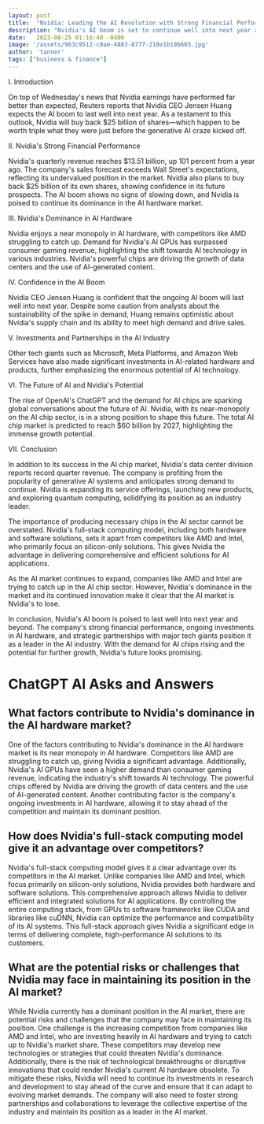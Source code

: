 ```yaml
---
layout: post
title:  "Nvidia: Leading the AI Revolution with Strong Financial Performance and Dominance in AI Hardware"
description: "Nvidia's AI boom is set to continue well into next year and beyond, driven by its strong financial performance and dominance in the AI hardware market. With a quarterly revenue of $13.51 billion, up 101 percent from a year ago, Nvidia's sales forecast exceeds Wall Street's expectations, reflecting its undervalued position in the market. As a testament to its confidence in the future, Nvidia plans to buy back $25 billion of its own shares. With a near monopoly in AI hardware and strategic investments in the industry, Nvidia is positioned to shape the future of AI."
date:   2023-08-25 01:16:40 -0400
image: '/assets/963c9512-c0ae-4883-8777-210e1b19b665.jpg'
author: 'tanner'
tags: ["business & finance"]
---
```


I. Introduction

On top of Wednesday's news that Nvidia earnings have performed far better than expected, Reuters reports that Nvidia CEO Jensen Huang expects the AI boom to last well into next year. As a testament to this outlook, Nvidia will buy back $25 billion of shares—which happen to be worth triple what they were just before the generative AI craze kicked off.

II. Nvidia's Strong Financial Performance

Nvidia's quarterly revenue reaches $13.51 billion, up 101 percent from a year ago. The company's sales forecast exceeds Wall Street's expectations, reflecting its undervalued position in the market. Nvidia also plans to buy back $25 billion of its own shares, showing confidence in its future prospects. The AI boom shows no signs of slowing down, and Nvidia is poised to continue its dominance in the AI hardware market.

III. Nvidia's Dominance in AI Hardware

Nvidia enjoys a near monopoly in AI hardware, with competitors like AMD struggling to catch up. Demand for Nvidia's AI GPUs has surpassed consumer gaming revenue, highlighting the shift towards AI technology in various industries. Nvidia's powerful chips are driving the growth of data centers and the use of AI-generated content.

IV. Confidence in the AI Boom

Nvidia CEO Jensen Huang is confident that the ongoing AI boom will last well into next year. Despite some caution from analysts about the sustainability of the spike in demand, Huang remains optimistic about Nvidia's supply chain and its ability to meet high demand and drive sales.

V. Investments and Partnerships in the AI Industry

Other tech giants such as Microsoft, Meta Platforms, and Amazon Web Services have also made significant investments in AI-related hardware and products, further emphasizing the enormous potential of AI technology.

VI. The Future of AI and Nvidia's Potential

The rise of OpenAI's ChatGPT and the demand for AI chips are sparking global conversations about the future of AI. Nvidia, with its near-monopoly on the AI chip sector, is in a strong position to shape this future. The total AI chip market is predicted to reach $60 billion by 2027, highlighting the immense growth potential.

VII. Conclusion

In addition to its success in the AI chip market, Nvidia's data center division reports record quarter revenue. The company is profiting from the popularity of generative AI systems and anticipates strong demand to continue. Nvidia is expanding its service offerings, launching new products, and exploring quantum computing, solidifying its position as an industry leader.

The importance of producing necessary chips in the AI sector cannot be overstated. Nvidia's full-stack computing model, including both hardware and software solutions, sets it apart from competitors like AMD and Intel, who primarily focus on silicon-only solutions. This gives Nvidia the advantage in delivering comprehensive and efficient solutions for AI applications.

As the AI market continues to expand, companies like AMD and Intel are trying to catch up in the AI chip sector. However, Nvidia's dominance in the market and its continued innovation make it clear that the AI market is Nvidia's to lose.

In conclusion, Nvidia's AI boom is poised to last well into next year and beyond. The company's strong financial performance, ongoing investments in AI hardware, and strategic partnerships with major tech giants position it as a leader in the AI industry. With the demand for AI chips rising and the potential for further growth, Nvidia's future looks promising.


# ChatGPT AI Asks and Answers
## What factors contribute to Nvidia's dominance in the AI hardware market?
One of the factors contributing to Nvidia's dominance in the AI hardware market is its near monopoly in AI hardware. Competitors like AMD are struggling to catch up, giving Nvidia a significant advantage. Additionally, Nvidia's AI GPUs have seen a higher demand than consumer gaming revenue, indicating the industry's shift towards AI technology. The powerful chips offered by Nvidia are driving the growth of data centers and the use of AI-generated content. Another contributing factor is the company's ongoing investments in AI hardware, allowing it to stay ahead of the competition and maintain its dominant position.

## How does Nvidia's full-stack computing model give it an advantage over competitors?
Nvidia's full-stack computing model gives it a clear advantage over its competitors in the AI market. Unlike companies like AMD and Intel, which focus primarily on silicon-only solutions, Nvidia provides both hardware and software solutions. This comprehensive approach allows Nvidia to deliver efficient and integrated solutions for AI applications. By controlling the entire computing stack, from GPUs to software frameworks like CUDA and libraries like cuDNN, Nvidia can optimize the performance and compatibility of its AI systems. This full-stack approach gives Nvidia a significant edge in terms of delivering complete, high-performance AI solutions to its customers.

## What are the potential risks or challenges that Nvidia may face in maintaining its position in the AI market?
While Nvidia currently has a dominant position in the AI market, there are potential risks and challenges that the company may face in maintaining its position. One challenge is the increasing competition from companies like AMD and Intel, who are investing heavily in AI hardware and trying to catch up to Nvidia's market share. These competitors may develop new technologies or strategies that could threaten Nvidia's dominance. Additionally, there is the risk of technological breakthroughs or disruptive innovations that could render Nvidia's current AI hardware obsolete. To mitigate these risks, Nvidia will need to continue its investments in research and development to stay ahead of the curve and ensure that it can adapt to evolving market demands. The company will also need to foster strong partnerships and collaborations to leverage the collective expertise of the industry and maintain its position as a leader in the AI market.

